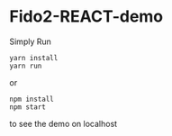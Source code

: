 # Fido2-REACT-demo

Simply Run

```
yarn install
yarn run
```
or
```
npm install
npm start
```
to see the demo on localhost
